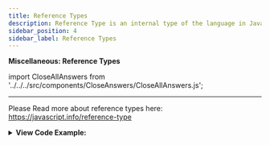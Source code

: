 ```yaml
---
title: Reference Types
description: Reference Type is an internal type of the language in JavaScript. They are used to store data. - JavaScript Interview Questions & Answers
sidebar_position: 4
sidebar_label: Reference Types
---
```


**Miscellaneous: Reference Types**

import CloseAllAnswers from '../../../src/components/CloseAnswers/CloseAllAnswers.js';

<CloseAllAnswers />

---

Please Read more about reference types here: <https://javascript.info/reference-type>

<details>
  <summary><strong>View Code Example:</strong></summary>
  <div>
  <div><strong className="codeExample">Code Example:</strong> Reference Type error and solution<br /><br />

  <div></div>

```js
// Problem: Losing this // reference type error
let user = {
  name: 'John',
  hi() {
    console.log(this.name);
  },
  bye() {
    console.log('Bye');
  },
};

user.hi(); // works

// now let's call user.hi or user.bye depending on the name
(user.name == 'John' ? user.hi : user.bye)(); // Error!

////////////////////////////////////////

// Solution: Losing this
let user = {
  name: 'John',
  hi() {
    console.log('Hi, ' + this.name);
  },
  bye() {
    console.log('Bye');
  },
};

let f = user.hi.bind(user)(
  // now let's call user.hi or user.bye depending on the name
  user.name == 'John' ? user.hi : f.bye
); // returns Hi, John
```

  </div>
  </div>
</details>
